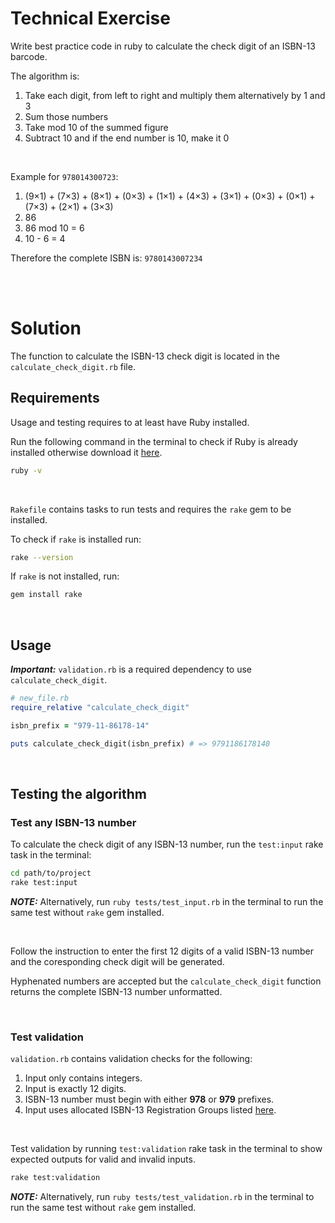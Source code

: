 # Technical Exercise

Write best practice code in ruby to calculate the check digit of an ISBN-13 barcode.

The algorithm is:

1. Take each digit, from left to right and multiply them alternatively by 1 and 3
2. Sum those numbers
3. Take mod 10 of the summed figure
4. Subtract 10 and if the end number is 10, make it 0

<br/>

Example for `978014300723`:

1. (9×1) + (7×3) + (8×1) + (0×3) + (1×1) + (4×3) + (3×1) + (0×3) + (0×1) + (7×3) + (2×1) + (3×3)
2. 86
3. 86 mod 10 = 6
4. 10 - 6 = 4

Therefore the complete ISBN is: `9780143007234`

<br/>
<br/>

# Solution

The function to calculate the ISBN-13 check digit is located in the `calculate_check_digit.rb` file.

## Requirements

Usage and testing requires to at least have Ruby installed.

Run the following command in the terminal to check if Ruby is already installed otherwise download it [here](https://www.ruby-lang.org/en/downloads/).

```sh
ruby -v
```

<br/>

`Rakefile` contains tasks to run tests and requires the `rake` gem to be installed.

To check if `rake` is installed run:

```sh
rake --version
```

If `rake` is not installed, run:

```sh
gem install rake
```

<br/>

## Usage

**_Important:_** `validation.rb` is a required dependency to use `calculate_check_digit`.

```ruby
# new_file.rb
require_relative "calculate_check_digit"

isbn_prefix = "979-11-86178-14"

puts calculate_check_digit(isbn_prefix) # => 9791186178140
```

<br/>

## Testing the algorithm

### Test any ISBN-13 number

To calculate the check digit of any ISBN-13 number, run the `test:input` rake task in the terminal:

```sh
cd path/to/project
rake test:input
```

**_NOTE:_** Alternatively, run `ruby tests/test_input.rb` in the terminal to run the same test without `rake` gem installed.

<br/>

Follow the instruction to enter the first 12 digits of a valid ISBN-13 number and the coresponding check digit will be generated.

Hyphenated numbers are accepted but the `calculate_check_digit` function returns the complete ISBN-13 number unformatted.

<br/>

### Test validation

`validation.rb` contains validation checks for the following:

1. Input only contains integers.
2. Input is exactly 12 digits.
3. ISBN-13 number must begin with either **978** or **979** prefixes.
4. Input uses allocated ISBN-13 Registration Groups listed [here](https://en.wikipedia.org/wiki/List_of_ISBN_registration_groups).

<br/>

Test validation by running `test:validation` rake task in the terminal to show expected outputs for valid and invalid inputs.

```sh
rake test:validation
```

**_NOTE:_** Alternatively, run `ruby tests/test_validation.rb` in the terminal to run the same test without `rake` gem installed.
